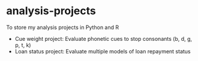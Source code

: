 # analysis-projects
To store my analysis projects in Python and R

- Cue weight project: Evaluate phonetic cues to stop consonants (b, d, g, p, t, k)
- Loan status project: Evaluate multiple models of loan repayment status
